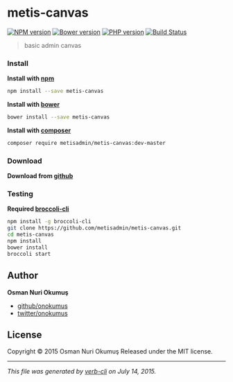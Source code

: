 # metis-canvas

[![NPM version](https://badge.fury.io/js/metis-canvas.svg)](http://badge.fury.io/js/metis-canvas) [![Bower version](https://badge.fury.io/bo/metis-canvas.svg)](http://badge.fury.io/bo/metis-canvas) [![PHP version](https://badge.fury.io/ph/metisadmin%2Fmetis-canvas.svg)](http://badge.fury.io/ph/metisadmin%2Fmetis-canvas)  [![Build Status](https://travis-ci.org/metisadmin/metis-canvas.svg)](https://travis-ci.org/metisadmin/metis-canvas) 

> basic admin canvas

### Install

**Install with [npm](https://www.npmjs.com)**

```bash
npm install --save metis-canvas
```

**Install with [bower](http://bower.io/)**

```bash
bower install --save metis-canvas
```

**Install with [composer](https://getcomposer.org/)**

```bash
composer require metisadmin/metis-canvas:dev-master
```
### Download

**Download from [github](https://github.com/metisadmin/metis-canvas/archive/master.zip)**

### Testing

**Required [broccoli-cli](https://github.com/broccolijs/broccoli-cli)**

```bash
npm install -g broccoli-cli
git clone https://github.com/metisadmin/metis-canvas.git
cd metis-canvas
npm install
bower install
broccoli start
```
## Author

**Osman Nuri Okumuş**

+ [github/onokumus](https://github.com/onokumus)
+ [twitter/onokumus](http://twitter.com/onokumus)

## License

Copyright © 2015 Osman Nuri Okumuş
Released under the MIT license.

***

_This file was generated by [verb-cli](https://github.com/assemble/verb-cli) on July 14, 2015._

<!-- reflinks generated by verb-reflinks plugin -->

[assemble]: http://assemble.io
[template]: https://github.com/jonschlinkert/template
[verb]: https://github.com/assemble/verb